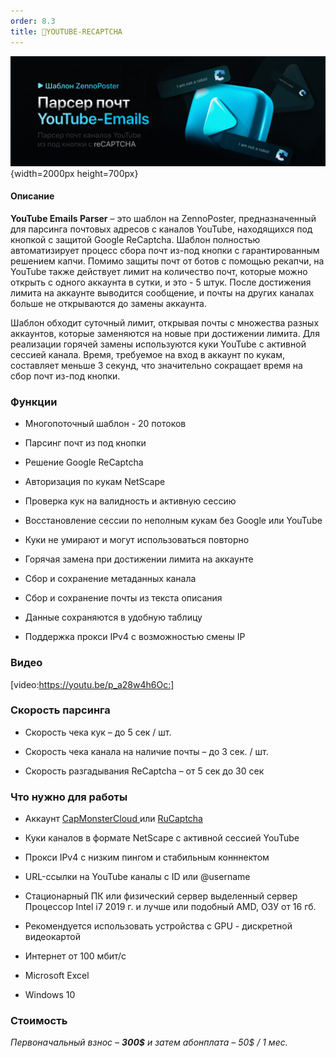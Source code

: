 ```yaml
---
order: 8.3
title: 💎YOUTUBE-RECAPTCHA
---
```


![](./youtube-recaptcha.png "youtube-recaptcha | парсер почт ютуб из под кнопки"){width=2000px height=700px}

#### Описание

**YouTube Emails Parser** – это шаблон на ZennoPoster, предназначенный для парсинга почтовых адресов с каналов YouTube, находящихся под кнопкой с защитой Google ReCaptcha. Шаблон полностью автоматизирует процесс сбора почт из-под кнопки с гарантированным решением капчи. Помимо защиты почт от ботов с помощью рекапчи, на YouTube также действует лимит на количество почт, которые можно открыть с одного аккаунта в сутки, и это - 5 штук. После достижения лимита на аккаунте выводится сообщение, и почты на других каналах больше не открываются до замены аккаунта.

Шаблон обходит суточный лимит, открывая почты с множества разных аккаунтов, которые заменяются на новые при достижении лимита. Для реализации горячей замены используются куки YouTube с активной сессией канала. Время, требуемое на вход в аккаунт по кукам, составляет меньше 3 секунд, что значительно сокращает время на сбор почт из-под кнопки.

### **Функции**

-  Многопоточный шаблон - 20 потоков

-  Парсинг почт из под кнопки

-  Решение Google ReCaptcha

-  Авторизация по кукам NetScape

-  Проверка кук на валидность и активную сессию

-  Восстановление сессии по неполным кукам без Google или YouTube

-  Куки не умирают и могут использоваться повторно

-  Горячая замена при достижении лимита на аккаунте

-  Сбор и сохранение метаданных канала

-  Сбор и сохранение почты из текста описания

-  Данные сохраняются в удобную таблицу

-  Поддержка прокси IPv4 с возможностью смены IP

### **Видео**

[video:https://youtu.be/p_a28w4h6Oc:]

### **Скорость парсинга**

-  Скорость чека кук – до 5 сек / шт.

-  Скорость чека канала на наличие почты – до 3 сек. / шт.

-  Скорость разгадывания ReCaptcha – от 5 сек до 30 сек

### **Что нужно для работы**

-  Аккаунт [CapMonsterCloud ](https://capmonster.cloud/)или [RuCaptcha](https://rucaptcha.com/)

-  Куки каналов в формате NetScape с активной сессией YouTube

-  Прокси IPv4 с низким пингом и стабильным конннектом

-  URL-ссылки на YouTube каналы с ID или @username

-  Стационарный ПК или физический сервер выделенный сервер Процессор Intel i7 2019 г. и лучше или подобный AMD, ОЗУ от 16 гб.

-  Рекомендуется использовать устройства с GPU - дискретной видеокартой

-  Интернет от 100 мбит/с

-  Microsoft Excel

-  Windows 10

### **Стоимость**

*Первоначальный взнос – **300\$** и затем абонплата – 50\$ / 1 мес.*